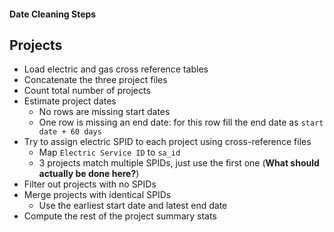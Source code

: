 
#### Date Cleaning Steps

Projects
---

- Load electric and gas cross reference tables
- Concatenate the three project files
- Count total number of projects
- Estimate project dates
    - No rows are missing start dates
    - One row is missing an end date: for this row fill the end date as `start date + 60 days`
- Try to assign electric SPID to each project using cross-reference files
    - Map `Electric Service ID` to `sa_id`
    - 3 projects match multiple SPIDs, just use the first one (**What should actually be done here?**)
- Filter out projects with no SPIDs
- Merge projects with identical SPIDs
    - Use the earliest start date and latest end date
- Compute the rest of the project summary stats
